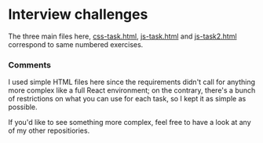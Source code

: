 # Interview challenges

The three main files here, [css-task.html](./css-task.html), [js-task.html](./js-task.html)
and [js-task2.html](./js-task2.html) correspond to same numbered exercises.

### Comments

I used simple HTML files here since the requirements didn't call for anything more complex
like a full React environment; on the contrary, there's a bunch of restrictions on what you
can use for each task, so I kept it as simple as possible.

If you'd like to see something more complex, feel free to have a look at any of my
other repositiories.
